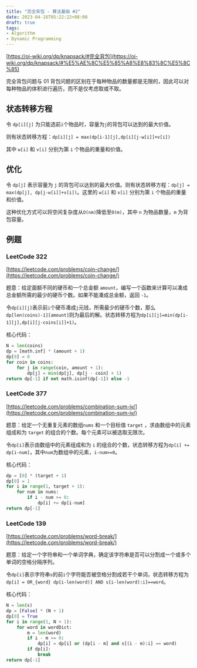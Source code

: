 ```yaml
---
title: "完全背包 - 算法基础 #2"
date: 2023-04-16T05:22:22+08:00
draft: true
tags:
- Algorithm
- Dynamic Programming
---
```


[https://oi-wiki.org/dp/knapsack/#完全背包](https://oi-wiki.org/dp/knapsack/#%E5%AE%8C%E5%85%A8%E8%83%8C%E5%8C%85) 

完全背包问题与 01 背包问题的区别在于每种物品的数量都是无限的，因此可以对每种物品的体积进行遍历，而不是仅考虑取或不取。

## 状态转移方程

令 `dp[i][j]` 为只能选前`i`个物品时，容量为`j`的背包可以达到的最大价值。

则有状态转移方程：`dp[i][j] = max(dp[i-1][j],dp[i][j-w[i]]+v[i])`

其中 `w[i]` 和 `v[i]` 分别为第 `i` 个物品的重量和价值。

## 优化

令 `dp[j]` 表示容量为 `j` 的背包可以达到的最大价值。则有状态转移方程：`dp[j] = max(dp[j], dp[j-w[i]]+v[i])`。这里的 `w[i]` 和 `v[i]` 分别为第 `i` 个物品的重量和价值。

这种优化方式可以将空间复杂度从`O(nm)`降低至`O(m)`，其中 `n` 为物品数量，`m` 为背包容量。

## 例题

### LeetCode 322

[https://leetcode.com/problems/coin-change/](https://leetcode.com/problems/coin-change/) 

题意：给定面额不同的硬币和一个总金额 `amount`，编写一个函数来计算可以凑成总金额所需的最少的硬币个数。如果不能凑成总金额，返回 `-1`。

令`dp[i][j]`表示前`i`个硬币凑成`j`元钱，所需最少的硬币个数，那么`dp[len(coins)-1][amount]`则为最后的解。状态转移方程为`dp[i][j]=min(dp[i-1][j],dp[i][j-coins[i]]+1)`。

核心代码：

```python
N = len(coins)
dp = [math.inf] * (amount + 1)
dp[0] = 0
for coin in coins:
    for j in range(coin, amount + 1):
        dp[j] = min(dp[j], dp[j - coin] + 1)
return dp[-1] if not math.isinf(dp[-1]) else -1
```

### LeetCode 377

[https://leetcode.com/problems/combination-sum-iv/](https://leetcode.com/problems/combination-sum-iv/) 

题意：给定一个无重复元素的数组`nums` 和一个目标值 `target` ，求由数组中的元素组成和为 `target` 的组合的个数。每个元素可以被选取无限次。

令`dp[i]`表示由数组中的元素组成和为 `i` 的组合的个数，状态转移方程为`dp[i] += dp[i-num]`，其中`num`为数组中的元素，`i-num>=0`。

核心代码：

```python
dp = [0] * (target + 1)
dp[0] = 1
for i in range(1, target + 1):
    for num in nums:
        if i - num >= 0:
            dp[i] += dp[i-num]
return dp[-1]
```

### LeetCode 139

[https://leetcode.com/problems/word-break/](https://leetcode.com/problems/word-break/) 

题意：给定一个字符串和一个单词字典，确定该字符串是否可以分割成一个或多个单词的空格分隔序列。

令`dp[i]`表示字符串`s`的前`i`个字符能否被空格分割成若干个单词，状态转移方程为`dp[i] = OR_{word} dp[i-len(word)] AND s[i-len(word):i]==word`。

核心代码：

```python
N = len(s)
dp = [False] * (N + 1)
dp[0] = True
for i in range(1, N + 1):
    for word in wordDict:
        m = len(word)
        if i - m >= 0:
            dp[i] = dp[i] or (dp[i - m] and s[(i - m):i] == word)
        if dp[i]:
            break
return dp[-1]
```
